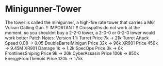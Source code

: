 # Minigunner-Tower
The tower is called the minigunner, a high-fire rate tower that carries a M61 Vulcan Gatling Gun.
!! IMPORTANT !! Crosspaths do not work at the moment, so you shouldnt buy a 2-2-0 tower, a 2-0-0 or 0-2-0 tower would work better
Patch Notes:
Version 1.1:
 Turret Price 7k -> 21k
 Turret Attack Speed 0.08 -> 0.05
 DoubleBarrelMinigun Price 32k -> 96k
 XR901 Price 450k -> 9.45M
 XR901 Damage 1k -> 1.2k
 SpecOps Price 3k -> 6k
 FrontlinesSniping Price 9k -> 20k
 CyberAssasin Price 100k -> 850k
 EnergyFromTheVoid Price 120k -> 175k
